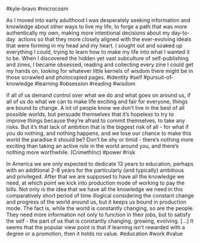 #kyle-bravo
#microcosm

As I moved into early adulthood I was desperately seeking information and knowledge about other ways to live my life, to forge a path that was more authentically my own, making more intentional decisions about my day-to-day  actions so that they more closely aligned with the ever-evolving ideals that were forming in my head and my heart. I sought out and soaked up everything I could, trying to learn how to make my life into what I wanted it to be. When I discovered the hidden yet vast subculture of self-publishing and zines, I became obsessed, reading and collecting every zine I could get my hands on, looking for whatever little kernels of wisdom there might be in those scrawled and photocopied pages. 
#identity #self #pursuit-of-knowledge #learning #obsession #reading #wisdom

If all of us demand control over what we do and what goes on around us, if all of us do what we can to make life exciting and fair for everyone, things are bound to change. A lot of people know we don’t live in the best of all possible worlds, but persuade themselves that it’s hopeless to try to improve things because they’re afraid to commit themselves, to take any risks. But it’s that lack of ambition that is the biggest risk of all - for what if you do nothing, and nothing happens, and we lose our chance to make this world the paradise it should be? Don’t be shy or timid - there’s nothing more exciting than taking an active role in the world around you, and there’s nothing more worthwhile. (CrimethInc)
#power #risk

In America we are only expected to dedicate 13 years to education, perhaps with an additional 2-8 years for the particularly (and typically) ambitious and privileged. After that we are supposed to have all the knowledge we need, at which point we kick into production mode of working to pay the bills. Not only is the idea that we have all the knowledge we need in this comparatively short period of time illogical considering the constant change and progress of the world around us, but it keeps us bound in production mode. The fact is, while the world is constantly changing, so are the people. They need more information not only to function in their jobs, but to satisfy the self - the part of us that is constantly changing, growing, evolving. \[...\] It seems that the popular view point is that if learning isn’t rewarded with a degree or a promotion, then it holds no value.
#education #work #value 